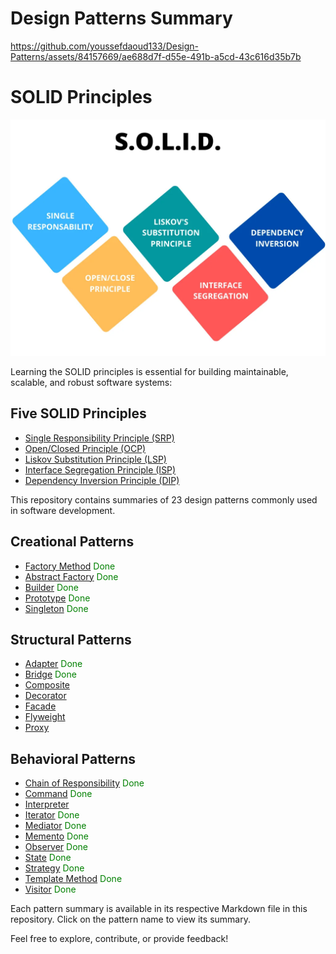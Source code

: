 # Design Patterns Summary

https://github.com/youssefdaoud133/Design-Patterns/assets/84157669/ae688d7f-d55e-491b-a5cd-43c616d35b7b


# SOLID Principles
<p align="center">
  <img src="./photos//Solidp.webp" alt="Alt text" />
</p>

Learning the SOLID principles is essential for building maintainable, scalable, and robust software systems:

## Five SOLID Principles

- [Single Responsibility Principle (SRP)](./solid/srp.md)  
- [Open/Closed Principle (OCP)](./solid/ocp.md)  
- [Liskov Substitution Principle (LSP)](./solid/lsp.md)
- [Interface Segregation Principle (ISP)](./solid/isp.md)  
- [Dependency Inversion Principle (DIP)](./solid/dip.md)   







This repository contains summaries of 23 design patterns commonly used in software development.

## Creational Patterns

- [Factory Method](./creational/factory_method.md)  <span style="color:green;">Done</span>
- [Abstract Factory](./creational/abstract_factory.md)   <span style="color:green;">Done</span>
- [Builder](./creational/builder.md)  <span style="color:green;">Done</span>
- [Prototype](./creational/prototype.md)  <span style="color:green;">Done</span>
- [Singleton](./creational/singleton.md)   <span style="color:green;">Done</span>

## Structural Patterns

- [Adapter](./structural/adapter.md)   <span style="color:green;">Done</span>
- [Bridge](./structural/bridge.md)  <span style="color:green;">Done</span>
- [Composite](./structural/composite.md)
- [Decorator](./structural/decorator.md)
- [Facade](./structural/facade.md)
- [Flyweight](./structural/flyweight.md)
- [Proxy](./structural/proxy.md)

## Behavioral Patterns

- [Chain of Responsibility](./behavioral/chain_of_responsibility.md)  <span style="color:green;">Done</span>
- [Command](./behavioral/command.md)  <span style="color:green;">Done</span>
- [Interpreter](./behavioral/interpreter.md)  
- [Iterator](./behavioral/iterator.md)  <span style="color:green;">Done</span>
- [Mediator](./behavioral/mediator.md)  <span style="color:green;">Done</span>
- [Memento](./behavioral/memento.md)  <span style="color:green;">Done</span>
- [Observer](./behavioral/observer.md)  <span style="color:green;">Done</span>
- [State](./behavioral/state.md)  <span style="color:green;">Done</span>
- [Strategy](./behavioral/strategy.md)  <span style="color:green;">Done</span>
- [Template Method](./behavioral/template_method.md)  <span style="color:green;">Done</span>
- [Visitor](./behavioral/visitor.md)  <span style="color:green;">Done</span>

Each pattern summary is available in its respective Markdown file in this repository. Click on the pattern name to view its summary.

Feel free to explore, contribute, or provide feedback! 
